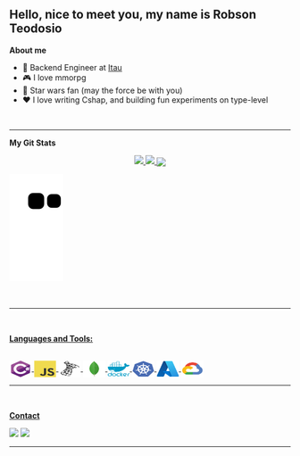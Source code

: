 ## Hello, nice to meet you, my name is Robson Teodosio

**About me**

- 💼 Backend Engineer at [Itau](https://www.itau.com.br/)
- 🎮 I love mmorpg 
- 🎥 Star wars fan  (may the force be with you)
- ❤️ I love writing Cshap, and building fun experiments on type-level


<br>
<hr>
 
 **My Git Stats**
 
<div align="center">
  <a href="https://github.com/robsonTT">
  <img height="160em" src="https://github-readme-stats.vercel.app/api?username=robsonTT&show_icons=true&theme=synthwave&include_all_commits=true&count_private=true"/>
  <img height="160em" src="https://github-readme-stats.vercel.app/api/top-langs/?username=robsonTT&layout=compact&langs_count=7&theme=github_dark"/>
  <img align="center" src="https://github-readme-stats.vercel.app/api/pin/?username=robsonTT&repo=robsonTT.github.io&theme=buefy" />
   
</div>
 
  ![Snake animation](https://github.com/rafaballerini/rafaballerini/blob/output/github-contribution-grid-snake.svg)
 
<br>

<hr>
<br>
 
  **Languages and Tools:** 
  
<div style="display: inline_block"><br>
  <img align="center" alt="robsonTT-csharp" height="30" width="40" src="https://raw.githubusercontent.com/devicons/devicon/master/icons/csharp/csharp-original.svg">
  <img align="center" alt="robsonTT-js" height="30" width="40" src="https://raw.githubusercontent.com/devicons/devicon/master/icons/javascript/javascript-original.svg">
  <img align="center" alt="robsonTT-sql" height="30" width="40" src="https://raw.githubusercontent.com/devicons/devicon/master/icons/microsoftsqlserver/microsoftsqlserver-plain.svg">
  <img align="center" alt="robsonTT-mongo" height="30" width="40" src="https://raw.githubusercontent.com/devicons/devicon/master/icons/mongodb/mongodb-original.svg">
  <img align="center" alt="robsonTT-docker" height="30" width="40" src="https://raw.githubusercontent.com/devicons/devicon/master/icons/docker/docker-plain-wordmark.svg">
  <img align="center" alt="robsonTT-kubernetes" height="30" width="40" src="https://raw.githubusercontent.com/devicons/devicon/master/icons/kubernetes/kubernetes-plain.svg">
  <img align="center" alt="robsonTT-azure" height="30" width="40" src="https://raw.githubusercontent.com/devicons/devicon/master/icons/azure/azure-original.svg">
  <img align="center" alt="robsonTT-gcp" height="30" width="40" src="https://raw.githubusercontent.com/devicons/devicon/master/icons/googlecloud/googlecloud-original.svg">
</div>

<hr>
<br>

**Contact**
<div>
  <a href="https://br.linkedin.com/in/robson-teodosio-817ba114b" target="_blank"><img src="https://img.shields.io/badge/linkedin-%230077B5.svg?style=for-the-badge&logo=linkedin&logoColor=white" target="_blank"></a>
  <a href="https://instagram.com/robsilvabjj" target="_blank"><img src="https://img.shields.io/badge/Instagram-%23E4405F.svg?style=for-the-badge&logo=Instagram&logoColor=white" target="_blank"></a>
</center>

<hr>

 
</div>
